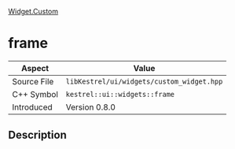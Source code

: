 [Widget.Custom](index.md)
# frame
| Aspect | Value |
| --- | --- |
| Source File | `libKestrel/ui/widgets/custom_widget.hpp` |
| C++ Symbol | `kestrel::ui::widgets::frame` |
| Introduced | Version 0.8.0 |
## Description
